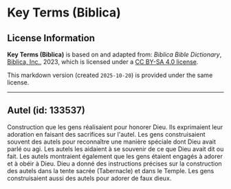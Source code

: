 # Key Terms (Biblica)

## License Information

**Key Terms (Biblica)** is based on and adapted from: _Biblica Bible Dictionary_, [Biblica, Inc.](https://www.biblica.com/), 2023, which is licensed under a [CC BY-SA 4.0 license](https://creativecommons.org/licenses/by-sa/4.0/legalcode.en).

This markdown version (created `2025-10-20`) is provided under the same license.



--------------------------------

## Autel (id: 133537)

Construction que les gens réalisaient pour honorer Dieu. Ils exprimaient leur adoration en faisant des sacrifices sur l'autel. Les gens construisaient souvent des autels pour reconnaître une manière spéciale dont Dieu avait parlé ou agi. Les autels les aidaient à se souvenir de ce que Dieu avait dit ou fait. Les autels montraient également que les gens étaient engagés à adorer et à obéir à Dieu. Dieu a donné des instructions précises sur la construction des autels dans la tente sacrée (Tabernacle) et dans le Temple. Les gens construisaient aussi des autels pour adorer de faux dieux.


